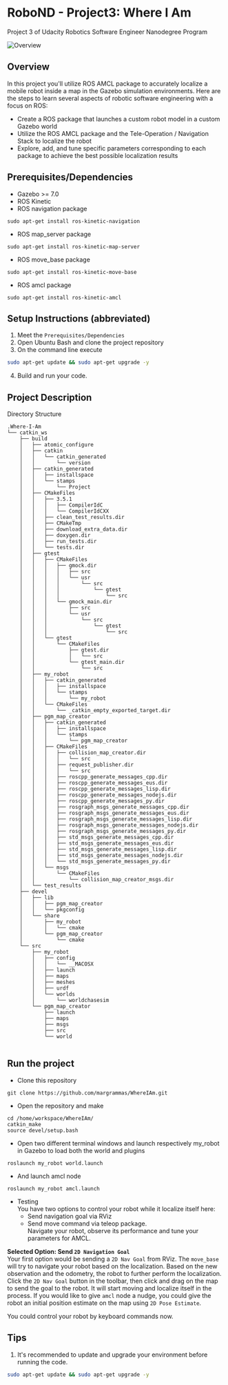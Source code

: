 # RoboND - Project3: Where I Am
Project 3 of Udacity Robotics Software Engineer Nanodegree Program

![Overview](sample.gif)  

## Overview  
In this project you'll utilize ROS AMCL package to accurately localize a mobile robot inside a map in the Gazebo simulation environments. Here are the steps to learn several aspects of robotic software engineering with a focus on ROS:  
* Create a ROS package that launches a custom robot model in a custom Gazebo world  
* Utilize the ROS AMCL package and the Tele-Operation / Navigation Stack to localize the robot  
* Explore, add, and tune specific parameters corresponding to each package to achieve the best possible localization results  
## Prerequisites/Dependencies  
* Gazebo >= 7.0  
* ROS Kinetic  
* ROS navigation package  
```
sudo apt-get install ros-kinetic-navigation
```
* ROS map_server package  
```
sudo apt-get install ros-kinetic-map-server
```
* ROS move_base package  
```
sudo apt-get install ros-kinetic-move-base
```
* ROS amcl package  
```
sudo apt-get install ros-kinetic-amcl
```

## Setup Instructions (abbreviated)  
1. Meet the `Prerequisites/Dependencies`  
2. Open Ubuntu Bash and clone the project repository  
3. On the command line execute  
```bash
sudo apt-get update && sudo apt-get upgrade -y
```
4. Build and run your code.  
## Project Description  
Directory Structure  
```
.Where-I-Am                                    
└── catkin_ws
    ├── build
    │   ├── atomic_configure
    │   ├── catkin
    │   │   └── catkin_generated
    │   │       └── version
    │   ├── catkin_generated
    │   │   ├── installspace
    │   │   └── stamps
    │   │       └── Project
    │   ├── CMakeFiles
    │   │   ├── 3.5.1
    │   │   │   ├── CompilerIdC
    │   │   │   └── CompilerIdCXX
    │   │   ├── clean_test_results.dir
    │   │   ├── CMakeTmp
    │   │   ├── download_extra_data.dir
    │   │   ├── doxygen.dir
    │   │   ├── run_tests.dir
    │   │   └── tests.dir
    │   ├── gtest
    │   │   ├── CMakeFiles
    │   │   │   ├── gmock.dir
    │   │   │   │   ├── src
    │   │   │   │   └── usr
    │   │   │   │       └── src
    │   │   │   │           └── gtest
    │   │   │   │               └── src
    │   │   │   └── gmock_main.dir
    │   │   │       ├── src
    │   │   │       └── usr
    │   │   │           └── src
    │   │   │               └── gtest
    │   │   │                   └── src
    │   │   └── gtest
    │   │       └── CMakeFiles
    │   │           ├── gtest.dir
    │   │           │   └── src
    │   │           └── gtest_main.dir
    │   │               └── src
    │   ├── my_robot
    │   │   ├── catkin_generated
    │   │   │   ├── installspace
    │   │   │   └── stamps
    │   │   │       └── my_robot
    │   │   └── CMakeFiles
    │   │       └── _catkin_empty_exported_target.dir
    │   ├── pgm_map_creator
    │   │   ├── catkin_generated
    │   │   │   ├── installspace
    │   │   │   └── stamps
    │   │   │       └── pgm_map_creator
    │   │   ├── CMakeFiles
    │   │   │   ├── collision_map_creator.dir
    │   │   │   │   └── src
    │   │   │   ├── request_publisher.dir
    │   │   │   │   └── src
    │   │   │   ├── roscpp_generate_messages_cpp.dir
    │   │   │   ├── roscpp_generate_messages_eus.dir
    │   │   │   ├── roscpp_generate_messages_lisp.dir
    │   │   │   ├── roscpp_generate_messages_nodejs.dir
    │   │   │   ├── roscpp_generate_messages_py.dir
    │   │   │   ├── rosgraph_msgs_generate_messages_cpp.dir
    │   │   │   ├── rosgraph_msgs_generate_messages_eus.dir
    │   │   │   ├── rosgraph_msgs_generate_messages_lisp.dir
    │   │   │   ├── rosgraph_msgs_generate_messages_nodejs.dir
    │   │   │   ├── rosgraph_msgs_generate_messages_py.dir
    │   │   │   ├── std_msgs_generate_messages_cpp.dir
    │   │   │   ├── std_msgs_generate_messages_eus.dir
    │   │   │   ├── std_msgs_generate_messages_lisp.dir
    │   │   │   ├── std_msgs_generate_messages_nodejs.dir
    │   │   │   └── std_msgs_generate_messages_py.dir
    │   │   └── msgs
    │   │       └── CMakeFiles
    │   │           └── collision_map_creator_msgs.dir
    │   └── test_results
    ├── devel
    │   ├── lib
    │   │   ├── pgm_map_creator
    │   │   └── pkgconfig
    │   └── share
    │       ├── my_robot
    │       │   └── cmake
    │       └── pgm_map_creator
    │           └── cmake
    └── src
        ├── my_robot
        │   ├── config
        │   │   └── __MACOSX
        │   ├── launch
        │   ├── maps
        │   ├── meshes
        │   ├── urdf
        │   └── worlds
        │       └── worldchasesim
        └── pgm_map_creator
            ├── launch
            ├── maps
            ├── msgs
            ├── src
            └── world


```
## Run the project 
* Clone this repository
```
git clone https://github.com/margrammas/WhereIAm.git
```
* Open the repository and make  
```
cd /home/workspace/WhereIAm/
catkin_make
source devel/setup.bash
```
* Open two different terminal windows and launch respectively my_robot in Gazebo to load both the world and plugins  
```
roslaunch my_robot world.launch
```  
* And launch amcl node  
```
roslaunch my_robot amcl.launch
```  
* Testing  
You have two options to control your robot while it localize itself here:  
  * Send navigation goal via RViz  
  * Send move command via teleop package.  
Navigate your robot, observe its performance and tune your parameters for AMCL.  

**Selected Option: Send `2D Navigation Goal`**  
Your first option would be sending a `2D Nav Goal` from RViz. The `move_base` will try to navigate your robot based on the localization. Based on the new observation and the odometry, the robot to further perform the localization.  
Click the `2D Nav Goal` button in the toolbar, then click and drag on the map to send the goal to the robot. It will start moving and localize itself in the process. If you would like to give `amcl` node a nudge, you could give the robot an initial position estimate on the map using `2D Pose Estimate`.  

You could control your robot by keyboard commands now.  

## Tips  
1. It's recommended to update and upgrade your environment before running the code.  
```bash
sudo apt-get update && sudo apt-get upgrade -y
